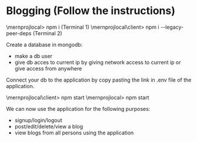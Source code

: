 # Blogging (Follow the instructions)
\mernprojlocal> npm i (Terminal 1)
\mernprojlocal\client> npm i --legacy-peer-deps (Terminal 2)

Create a database in mongodb:
 - make a db user
 - give db acces to current ip by giving network access to current ip or give access from anywhere

Connect your db to the application by copy pasting the link in .env file of the application.

\mernprojlocal\client> npm start
\mernprojlocal> npm start

We can now use the application for the following purposes: 
- signup/login/logout
- post/edit/delete/view a blog
- view blogs from all persons using the application
